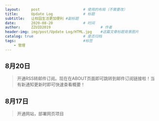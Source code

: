 ```yaml
---
layout:     post   				    # 使用的布局（不需要改）
title:      Update Log				# 标题 
subtitle:   让校园生活更加便利 #副标题
date:       2020-08-20 				# 时间
author:     ZZUID2019 						# 作者
header-img: img/post/Update Log/HTML.jpg 	#这篇文章标题背景图片
catalog: true 						# 是否归档
tags:								#标签
    - 管理
---
```


## 8月20日

> 开通RSS转邮件订阅。现在在ABOUT页面即可跳转到邮件订阅链接啦！当有新通知更新时即可快速查看概要！

## 8月17日

> 开通网站，部署网页项目